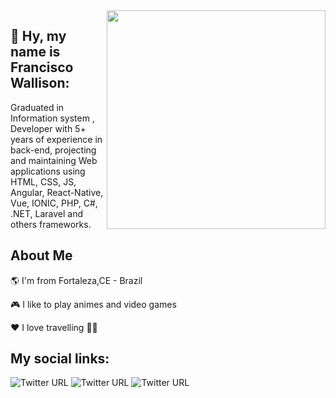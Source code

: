 <img align="right" width="350" height="350" src="https://vignette.wikia.nocookie.net/debatesjungle/images/d/d7/Cuphead.gif">


## 👋  Hy, my name is Francisco Wallison:  

Graduated in Information system
, Developer with 5+ years of experience in back-end, projecting and maintaining Web applications using HTML, CSS, JS, Angular, React-Native, Vue, IONIC, PHP, C#, .NET, Laravel and others frameworks.


## About Me

🌎 I'm from Fortaleza,CE - Brazil

🎮 I like to play animes and video games

❤️ I love travelling 🛫🛬



## My social links:

![Twitter URL](https://img.shields.io/twitter/url?color=%2300FFFF&label=linkedin&logo=linkedin&style=for-the-badge&url=https://www.linkedin.com/in/wallison-francisco/)
![Twitter URL](https://img.shields.io/twitter/url?color=%231E90FF&label=Twitter&logo=twitter&style=for-the-badge&url=https://twitter.com/chicowall)
![Twitter URL](https://img.shields.io/twitter/url?color=%23FF1493&label=instagram&logo=instagram&style=for-the-badge&url=https://www.instagram.com/w.allison.sousa/) 


